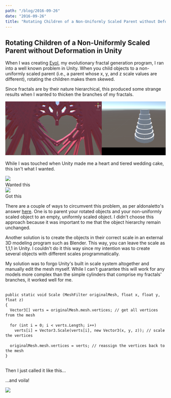 ```yaml
---
path: "/blog/2016-09-26"
date: "2016-09-26"
title: "Rotating Children of a Non-Uniformly Scaled Parent without Deformation in Unity"
---
```


## Rotating Children of a Non-Uniformly Scaled Parent without Deformation in Unity

When I was creating <a href="https://drive.google.com/drive/u/1/folders/0B3awpsZxDZ3mMWJ0OXZYM2tMcjQ">Evol</a>, my evolutionary fractal generation program, I ran into a well known problem in Unity. When you child objects to a non-uniformly scaled parent (i.e., a parent whose x, y, and z scale values are different), rotating the children makes them skewed.

Since fractals are by their nature hierarchical, this produced some strange results when I wanted to thicken the branches of my fractals. 

<img src="./heartcake.png" class="center">

While I was touched when Unity made me a heart and tiered wedding cake, this isn't what I wanted.

<img src="https://raw.githubusercontent.com/CalebRollins/CalebRollins.github.io/master/img/blog/blog4.PNG" class="center">
<div class="caption">Wanted this</div>

<img src="https://raw.githubusercontent.com/CalebRollins/CalebRollins.github.io/master/img/blog/blog3.PNG" class="center">
<div class="caption">Got this</div>  

There are a couple of ways to circumvent this problem, as per aldonaletto's answer [here](http://answers.unity3d.com/questions/197739/object-skewing-on-rotation.html). One is to parent your rotated objects and your non-uniformly scaled object to an empty, uniformly scaled object. I didn't choose this approach because it was important to me that the object hierarchy remain unchanged.

Another solution is to create the objects in their correct scale in an external 3D modeling program such as Blender. This way, you can leave the scale as 1,1,1 in Unity. I couldn't do it this way since my intention was to create several objects with different scales programmatically. 

My solution was to forgo Unity's built in scale system altogether and manually edit the mesh myself. While I can't guarantee this will work for any models more complex than the simple cylinders that comprise my fractals' branches, it worked well for me.

<pre>
<code>
public static void Scale (MeshFilter originalMesh, float x, float y, float z)
{
  Vector3[] verts = originalMesh.mesh.vertices; // get all vertices from the mesh

  for (int i = 0; i < verts.Length; i++)
    verts[i] = Vector3.Scale(verts[i], new Vector3(x, y, z)); // scale the vertices
    
  originalMesh.mesh.vertices = verts; // reassign the vertices back to the mesh
}
</code>
</pre>

Then I just called it like this...

...and voila!

<img src="https://raw.githubusercontent.com/CalebRollins/CalebRollins.github.io/master/img/blog/blogimg.PNG" class="center">